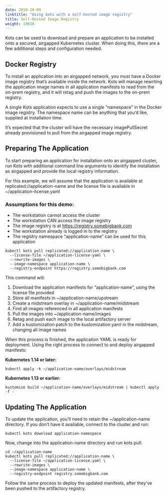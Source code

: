 ```yaml
---
date: 2019-10-09
linktitle: "Using kots with a self-hosted image registry"
title: Self-Hosted Image Registry
weight: 10010
---
```


Kots can be used to download and prepare an application to be installed onto a secured, airgapped Kubernetes cluster. When doing this, there are a few additional steps and configuration needed.

## Docker Registry
To install an application into an airgapped network, you must have a Docker image registry that’s available inside the network. Kots will manage rewriting the application image names in all application manifests to read from the on-prem registry, and it will retag and push the images to the on-prem registry.

A single Kots application expects to use a single “namespace” in the Docker image registry. The namespace name can be anything that you’d like, supplied at installation time.

It’s expected that the cluster will have the necessary imagePullSecret already provisioned to pull from the airgapped image registry.

## Preparing The Application
To start preparing an application for installation onto an airgapped cluster, run Kots with additional command line arguments to identify the installation as airgapped and provide the local registry information.

For this example, we will assume that the application is available at replicated://application-name and the license file is available in ~/application-license.yaml

### Assumptions for this demo:
- The workstation cannot access the cluster
- The workstation CAN access the image registry
- The image registry is at https://registry.somebigbank.com
- The workstation already is logged in to the registry
- The registry namespace “application-name” can be used for this application

```
kubectl kots pull replicated://application-name \
  --license-file ~/application-license-yaml \
  --rewrite-images \
  --image-namespace application-name \
  --registry-endpoint https://registry.somebigbank.com
```

This command will:
1. Download the application manifests for “application-name”, using the license file provided
1. Store all manifests in ~/application-name/upstream
1. Create a midstream overlay in ~/application-name/midstream
1. Find all images referenced in all application manifests
1. Pull the images into ~/application-name/images
1. Retag and push each image to the local artifactory server
1. Add a kustomization patch to the kustomization.yaml in the midstream, changing all image names

When this process is finished, the application YAML is ready for deployment. Using the right process to connect to and deploy airgapped manifests:

**Kubernetes 1.14 or later:**
```
kubectl apply -k ~/application-name/overlays/midstream
```

**Kubernetes 1.13 or earlier:**
```
kustomize build ~/application-name/overlays/midstream | kubectl apply -f -
```

## Updating The Application
To update the application, you’ll need to retain the ~/application-name directory. If you don’t have it available, connect to the cluster and run:

```
kubectl kots download application-namespace
```

Now, change into the application-name directory and run kots pull:

```
cd ~/application-name
kubectl kots pull replicated://application-name \
  --license-file ~/application-license.yaml \
  --rewrite-images \
  --image-namespace application-name \
  --registry-endpoint registry.somebigbank.com
```

Follow the same process to deploy the updated manifests, after they’ve been pushed to the artifactory registry.

